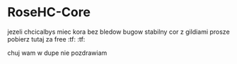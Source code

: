 # RoseHC-Core
jezeli chcicalbys miec kora bez bledow bugow stabilny cor z gildiami prosze pobierz tutaj za free :tf: :tf:


chuj wam w dupe nie pozdrawiam
